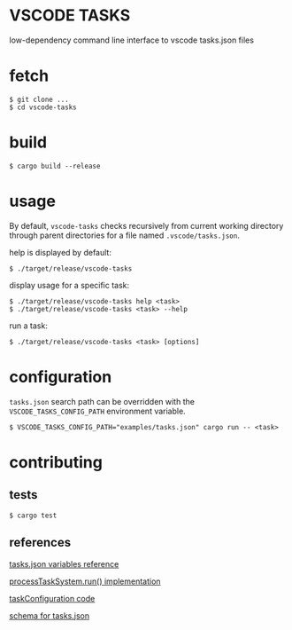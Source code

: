 # VSCODE TASKS

low-dependency command line interface to vscode tasks.json files

# fetch

    $ git clone ...
    $ cd vscode-tasks

# build

    $ cargo build --release

# usage

By default, `vscode-tasks` checks recursively from current working directory through
parent directories for a file named `.vscode/tasks.json`.

help is displayed by default:

    $ ./target/release/vscode-tasks

display usage for a specific task:

    $ ./target/release/vscode-tasks help <task>
    $ ./target/release/vscode-tasks <task> --help

run a task:

    $ ./target/release/vscode-tasks <task> [options]

# configuration

`tasks.json` search path can be overridden with the `VSCODE_TASKS_CONFIG_PATH`
environment variable.

    $ VSCODE_TASKS_CONFIG_PATH="examples/tasks.json" cargo run -- <task>

# contributing

## tests

    $ cargo test

## references

[tasks.json variables reference](https://code.visualstudio.com/docs/editor/variables-reference)

[processTaskSystem.run() implementation](https://github.com/Microsoft/vscode/blob/b2ac8d2dcfab452b3279057133335017b572d8a2/src/vs/workbench/parts/tasks/node/processTaskSystem.ts#L96)

[taskConfiguration code](https://github.com/Microsoft/vscode/blob/b2ac8d2dcfab452b3279057133335017b572d8a2/src/vs/workbench/parts/tasks/node/taskConfiguration.ts)

[schema for tasks.json](https://code.visualstudio.com/docs/editor/tasks-appendix)
